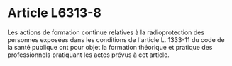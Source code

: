 # Article L6313-8

Les actions de formation continue relatives à la radioprotection des personnes exposées dans les conditions de l'article L. 1333-11 du code de la santé publique ont pour objet la formation théorique et pratique des professionnels pratiquant les actes prévus à cet article.